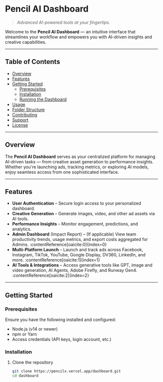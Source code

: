 # Pencil AI Dashboard

> *Advanced AI-powered tools at your fingertips.*

Welcome to the **Pencil AI Dashboard** — an intuitive interface that streamlines your workflow and empowers you with AI-driven insights and creative capabilities.

---

##  Table of Contents

- [Overview](#overview)
- [Features](#features)
- [Getting Started](#getting-started)
  - [Prerequisites](#prerequisites)
  - [Installation](#installation)
  - [Running the Dashboard](#running-the-dashboard)
- [Usage](#usage)
- [Folder Structure](#folder-structure)
- [Contributing](#contributing)
- [Support](#support)
- [License](#license)

---

##  Overview

The **Pencil AI Dashboard** serves as your centralized platform for managing AI-driven tasks — from creative asset generation to performance insights. Whether you're launching ads, tracking metrics, or exploring AI models, enjoy seamless access from one sophisticated interface.

---

##  Features

- **User Authentication** – Secure login access to your personalized dashboard.
- **Creative Generation** – Generate images, video, and other ad assets via AI tools.
- **Performance Insights** – Monitor engagement, predictions, and analytics.
- **Admin Dashboard** (Impact Report) – (If applicable) View team productivity trends, usage metrics, and export costs aggregated for Admins. :contentReference[oaicite:0]{index=0}
- **Multi-Platform Launch** – Launch and track ads across Facebook, Instagram, TikTok, YouTube, Google Display, DV360, LinkedIn, and more. :contentReference[oaicite:1]{index=1}
- **AI Tools & Integrations** – Access generative tools like GPT, image and video generation, AI Agents, Adobe Firefly, and Runway Gen4. :contentReference[oaicite:2]{index=2}

---

##  Getting Started

### Prerequisites

Ensure you have the following installed and configured:

- Node.js (v14 or newer)
- npm or Yarn
- Access credentials (API keys, login account, etc.)

### Installation

1. Clone the repository  
   ```bash
   git clone https://pencilx.vercel.app/dashboard.git
   cd dashboard
